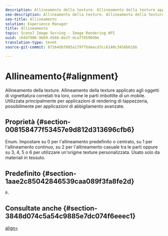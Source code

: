 ```yaml
---
description: Allineamento della texture. Allineamento della texture applicato agli oggetti di vignettatura correlati tra loro, come le parti imbottite di un mobile. Utilizzata principalmente per applicazioni di rendering di tappezzeria, possibilmente per applicazioni di abbigliamento avanzate.
seo-description: Allineamento della texture. Allineamento della texture applicato agli oggetti di vignettatura correlati tra loro, come le parti imbottite di un mobile. Utilizzata principalmente per applicazioni di rendering di tappezzeria, possibilmente per applicazioni di abbigliamento avanzate.
seo-title: Allineamento
solution: Experience Manager
title: Allineamento
topic: Scene7 Image Serving - Image Rendering API
uuid: c64d7986-9bb9-4566-8e2f-dca7f459049e
translation-type: tm+mt
source-git-commit: 87164dbf805a179f7bdeecd7cc6140c3456b61bb

---
```



# Allineamento{#alignment}

Allineamento della texture. Allineamento della texture applicato agli oggetti di vignettatura correlati tra loro, come le parti imbottite di un mobile. Utilizzata principalmente per applicazioni di rendering di tappezzeria, possibilmente per applicazioni di abbigliamento avanzate.

## Proprietà {#section-008158477f53457e9d812d313696cfb6}

Enum. Impostare su 0 per l&#39;allineamento predefinito o centrato, su 1 per l&#39;allineamento continuo, su 2 per l&#39;allineamento casuale tra le parti oppure su 3, 4, 5 o 6 per utilizzare un&#39;origine texture personalizzata. Usato solo da materiali in tessuto.

## Predefinito {#section-1aae2c85042846539caa089f3fa8fe2d}

`0.`

## Consultate anche {#section-3848d074c5a54c9885e7dc074f6eeec1}

[align=](../../../../../ir-api/http-protocol/image-rendering-api-ref/c-ir-http-protocol-ref/c-ir-http-protocol-command-reference/r-ir-align.md#reference-4d63baa522ce42f9b15167ba34c5c6a7)
